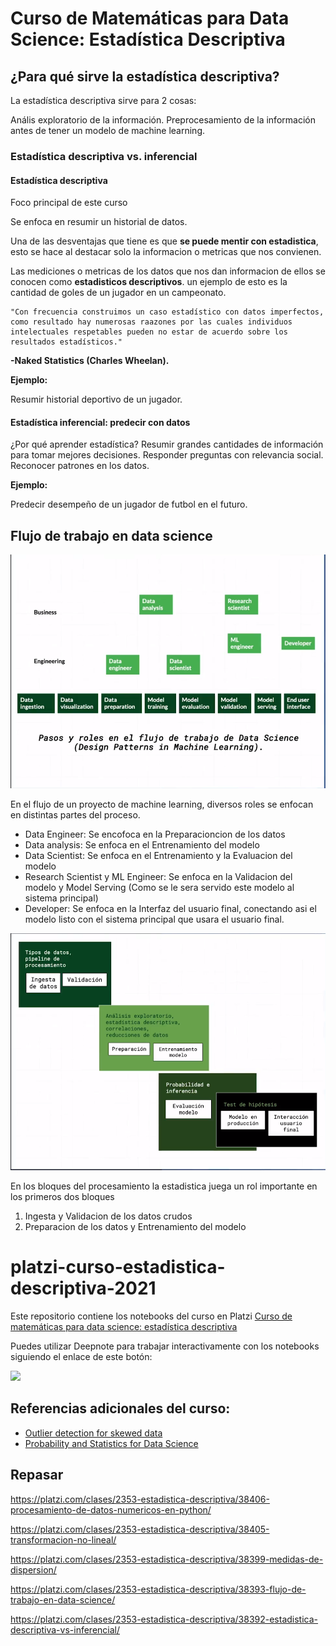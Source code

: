 # Curso de Matemáticas para Data Science: Estadística Descriptiva

## ¿Para qué sirve la estadística descriptiva?

La estadística descriptiva sirve para 2 cosas:

Anális exploratorio de la información.
Preprocesamiento de la información antes de tener un modelo de machine learning.

### Estadística descriptiva vs. inferencial

#### Estadística descriptiva

Foco principal de este curso

Se enfoca en resumir un historial de datos.

Una de las desventajas que tiene es que **se puede mentir con estadistica**, esto se hace al destacar solo la informacion o metricas que nos convienen.

Las mediciones o metricas de los datos que nos dan informacion de ellos se conocen como **estadisticos descriptivos**. un ejemplo de esto es la cantidad de goles de un jugador en un campeonato.

    "Con frecuencia construimos un caso estadístico con datos imperfectos, como resultado hay numerosas raazones por las cuales individuos intelectuales respetables pueden no estar de acuerdo sobre los resultados estadísticos."

  **-Naked Statistics (Charles Wheelan).**

**Ejemplo:**

Resumir historial deportivo de un jugador.

#### Estadística inferencial: predecir con datos

¿Por qué aprender estadística?
Resumir grandes cantidades de información para tomar mejores decisiones.
Responder preguntas con relevancia social.
Reconocer patrones en los datos.

**Ejemplo:**

Predecir desempeño de un jugador de futbol en el futuro.

## Flujo de trabajo en data science

![flujo data science](./images/flujo_de_datascience.png)

En el flujo de un proyecto de machine learning, diversos roles se enfocan en distintas partes del proceso.

- Data Engineer: Se encofoca en la Preparacioncion de los datos
- Data analysis: Se enfoca en el Entrenamiento del modelo
- Data Scientist: Se enfoca en el Entrenamiento y la Evaluacion del modelo
- Research Scientist y ML Engineer: Se enfoca en la Validacion del modelo y Model Serving (Como se le sera servido este modelo al sistema principal)
- Developer: Se enfoca en la Interfaz del usuario final, conectando asi el modelo listo con el sistema principal que usara el usuario final.

![bloques_de_procesamiento](./images/bloques_de_procesamiento.png)

En los bloques del procesamiento la estadistica juega un rol importante en los primeros dos bloques

1. Ingesta y Validacion de los datos crudos
2. Preparacion de los datos y Entrenamiento del modelo


# platzi-curso-estadistica-descriptiva-2021

Este repositorio contiene los notebooks del curso en Platzi [Curso de matemáticas para data science: estadística descriptiva](https://platzi.com/cursos/estadistica-descriptiva/)

Puedes utilizar Deepnote para trabajar interactivamente con los notebooks siguiendo el enlace de este botón:

[<img src="https://deepnote.com/buttons/try-in-a-jupyter-notebook.svg">](https://deepnote.com/launch?url=https%3A%2F%2Fgithub.com%2Fpachocamacho1990%2Fplatzi-curso-estadistica-descriptiva-2021)

## Referencias adicionales del curso: 

* [Outlier detection for skewed data](https://wis.kuleuven.be/stat/robust/papers/2008/outlierdetectionskeweddata-revision.pdf)
* [Probability and Statistics for Data Science](https://cims.nyu.edu/~cfgranda/pages/stuff/probability_stats_for_DS.pdf)

## Repasar

https://platzi.com/clases/2353-estadistica-descriptiva/38406-procesamiento-de-datos-numericos-en-python/

https://platzi.com/clases/2353-estadistica-descriptiva/38405-transformacion-no-lineal/

https://platzi.com/clases/2353-estadistica-descriptiva/38399-medidas-de-dispersion/

https://platzi.com/clases/2353-estadistica-descriptiva/38393-flujo-de-trabajo-en-data-science/

https://platzi.com/clases/2353-estadistica-descriptiva/38392-estadistica-descriptiva-vs-inferencial/